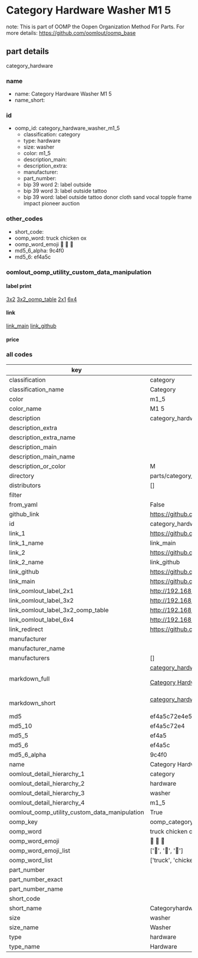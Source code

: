 # Category Hardware Washer M1 5  

note: This is part of OOMP the Oopen Organization Method For Parts. For more details: https://github.com/oomlout/oomp_base

##  part details
  



category_hardware



### name
* name: Category Hardware Washer M1 5
* name_short: 
### id
* oomp_id: category_hardware_washer_m1_5
  * classification: category
  * type: hardware
  * size: washer
  * color: m1_5
  * description_main: 
  * description_extra: 
  * manufacturer: 
  * part_number: 
  * bip 39 word 2: label outside
  * bip 39 word 3: label outside tattoo
  * bip 39 word: label outside tattoo donor cloth sand vocal topple frame impact pioneer auction

### other_codes
* short_code: 
* oomp_word: truck chicken ox
* oomp_word_emoji :truck: :chicken: :ox:
* md5_6_alpha: 9c4f0
* md5_6: ef4a5c






### oomlout_oomp_utility_custom_data_manipulation
#### label print
[3x2](http://192.168.1.245:1112/?label=oomp%209c4f0)
[3x2_oomp_table](http://192.168.1.108:1112/?label=oomp%209c4f0)
[2x1](http://192.168.1.242:1112/?label=oomp%209c4f0)
[6x4](http://192.168.1.55:1112/?label=oomp%209c4f0)    

#### link

[link_main](https://github.com/oomlout/oomlout_oomp_version_1_messy/tree/main/parts/category_hardware_washer_m1_5) [link_github](https://github.com/oomlout/oomlout_oomp_version_1_messy/tree/main/parts/category_hardware_washer_m1_5)                             

#### price







### all codes 
| key | value |  
| --- | --- |  
| classification | category |  
| classification_name | Category |  
| color | m1_5 |  
| color_name | M1 5 |  
| description | category_hardware |  
| description_extra |  |  
| description_extra_name |  |  
| description_main |  |  
| description_main_name |  |  
| description_or_color | M  |  
| directory | parts/category_hardware_washer_m1_5 |  
| distributors | [] |  
| filter |  |  
| from_yaml | False |  
| github_link | https://github.com/oomlout/oomlout_oomp_part_src/tree/main/parts/category_hardware_washer_m1_5 |  
| id | category_hardware_washer_m1_5 |  
| link_1 | https://github.com/oomlout/oomlout_oomp_version_1_messy/tree/main/parts/category_hardware_washer_m1_5 |  
| link_1_name | link_main |  
| link_2 | https://github.com/oomlout/oomlout_oomp_version_1_messy/tree/main/parts/category_hardware_washer_m1_5 |  
| link_2_name | link_github |  
| link_github | https://github.com/oomlout/oomlout_oomp_version_1_messy/tree/main/parts/category_hardware_washer_m1_5 |  
| link_main | https://github.com/oomlout/oomlout_oomp_version_1_messy/tree/main/parts/category_hardware_washer_m1_5 |  
| link_oomlout_label_2x1 | http://192.168.1.242:1112/?label=oomp%209c4f0 |  
| link_oomlout_label_3x2 | http://192.168.1.245:1112/?label=oomp%209c4f0 |  
| link_oomlout_label_3x2_oomp_table | http://192.168.1.108:1112/?label=oomp%209c4f0 |  
| link_oomlout_label_6x4 | http://192.168.1.55:1112/?label=oomp%209c4f0 |  
| link_redirect | https://github.com/oomlout/oomlout_oomp_version_1_messy/tree/main/parts/category_hardware_washer_m1_5 |  
| manufacturer |  |  
| manufacturer_name |  |  
| manufacturers | [] |  
| markdown_full | [category_hardware_washer_m1_5](none)<br>[](none)<br>[Category Hardware Washer M1 5](none)<br><br> |  
| markdown_short | [category_hardware_washer_m1_5](none)<br><br> |  
| md5 | ef4a5c72e4e53eaafc95e415bca763e1 |  
| md5_10 | ef4a5c72e4 |  
| md5_5 | ef4a5 |  
| md5_6 | ef4a5c |  
| md5_6_alpha | 9c4f0 |  
| name | Category Hardware Washer M1 5 |  
| oomlout_detail_hierarchy_1 | category |  
| oomlout_detail_hierarchy_2 | hardware |  
| oomlout_detail_hierarchy_3 | washer |  
| oomlout_detail_hierarchy_4 | m1_5 |  
| oomlout_oomp_utility_custom_data_manipulation | True |  
| oomp_key | oomp_category_hardware_washer_m1_5 |  
| oomp_word | truck chicken ox |  
| oomp_word_emoji | :truck: :chicken: :ox: |  
| oomp_word_emoji_list | [':truck:', ':chicken:', ':ox:'] |  
| oomp_word_list | ['truck', 'chicken', 'ox'] |  
| part_number |  |  
| part_number_exact |  |  
| part_number_name |  |  
| short_code |  |  
| short_name | Categoryhardware |  
| size | washer |  
| size_name | Washer |  
| type | hardware |  
| type_name | Hardware |  
